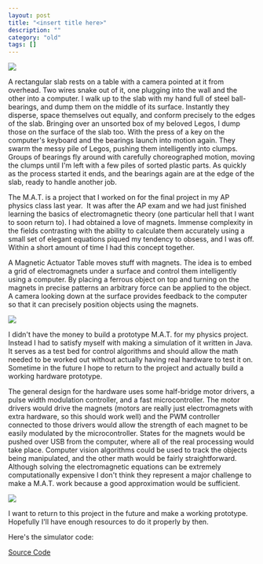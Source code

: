 ```yaml
---
layout: post
title: "<insert title here>"
description: ""
category: "old"
tags: []
---
```



[![](http://www.hackniac.com/blog/wp-content/uploads/2011/12/mat_circuit.jpg)](http://www.hackniac.com/blog/wp-content/uploads/2011/12/mat_circuit.jpg)

A rectangular slab rests on a table with a camera pointed at it from overhead. Two wires snake out of it, one plugging into the wall and the other into a computer. I walk up to the slab with my hand full of steel ball-bearings, and dump them on the middle of its surface. Instantly they disperse, space themselves out equally, and conform precisely to the edges of the slab. Bringing over an unsorted box of my beloved Legos, I dump those on the surface of the slab too. With the press of a key on the computer's keyboard and the bearings launch into motion again. They swarm the messy pile of Legos, pushing them intelligently into clumps. Groups of bearings fly around with carefully choreographed motion, moving the clumps until I'm left with a few piles of sorted plastic parts. As quickly as the process started it ends, and the bearings again are at the edge of the slab, ready to handle another job.

<!--more-->

The M.A.T. is a project that I worked on for the final project in my AP physics class last year.  It was after the AP exam and we had just finished learning the basics of electromagnetic theory (one particular hell that I want to soon return to). I had obtained a love of magnets. Immense complexity in the fields contrasting with the ability to calculate them accurately using a small set of elegant equations piqued my tendency to obsess, and I was off. Within a short amount of time I had this concept together.

A Magnetic Actuator Table moves stuff with magnets. The idea is to embed a grid of electromagnets under a surface and control them intelligently using a computer. By placing a ferrous object on top and turning on the magnets in precise patterns an arbitrary force can be applied to the object. A camera looking down at the surface provides feedback to the computer so that it can precisely position objects using the magnets.

[![](http://www.hackniac.com/blog/wp-content/uploads/2011/12/mat_game.jpg)](http://www.hackniac.com/blog/wp-content/uploads/2011/12/mat_game.jpg)

I didn't have the money to build a prototype M.A.T. for my physics project. Instead I had to satisfy myself with making a simulation of it written in Java. It serves as a test bed for control algorithms and should allow the math needed to be worked out without actually having real hardware to test it on. Sometime in the future I hope to return to the project and actually build a working hardware prototype.

The general design for the hardware uses some half-bridge motor drivers, a pulse width modulation controller, and a fast microcontroller. The motor drivers would drive the magnets (motors are really just electromagnets with extra hardware, so this should work well) and the PWM controller connected to those drivers would allow the strength of each magnet to be easily modulated by the microcontroller. States for the magnets would be pushed over USB from the computer, where all of the real processing would take place. Computer vision algorithms could be used to track the objects being manipulated, and the other math would be fairly straightforward. Although solving the electromagnetic equations can be extremely computationally expensive I don't think they represent a major challenge to make a M.A.T. work because a good approximation would be sufficient.

[![](http://www.hackniac.com/blog/wp-content/uploads/2011/12/mat_use.jpg)](http://www.hackniac.com/blog/wp-content/uploads/2011/12/mat_use.jpg)

I want to return to this project in the future and make a working prototype. Hopefully I'll have enough resources to do it properly by then.

Here's the simulator code:

[Source Code](http://www.hackniac.com/blog/wp-content/uploads/2011/07/Mat_Simulator.zip)
